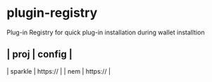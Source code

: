 # plugin-registry
Plug-in Registry for quick plug-in installation during wallet installtion

| proj    | config   |
----------------------
| sparkle | https:// |
| nem     | https:// |

